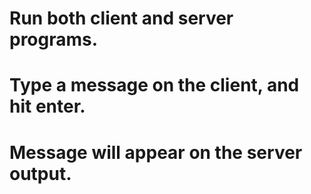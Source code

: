 # Run both client and server programs.
# Type a message on the client, and hit enter.
# Message will appear on the server output.
